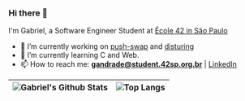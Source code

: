 ### Hi there 👋

I'm Gabriel, a Software Engineer Student at [École 42 in São Paulo](https://www.42sp.org.br/)

- 🔭 I’m currently working on [push-swap](https://github.com/gabrielrodrigues42/push-swap) and [disturing](https://disturing.herokuapp.com/)
- 🌱 I’m currently learning C and Web.
- 📫 How to reach me: **gandrade@student.42sp.org.br** | [LinkedIn](https://www.linkedin.com/in/gabrielrodrigues42/)

| <img align="center" src="https://github-readme-stats.vercel.app/api?username=gabrielrodrigues42&show_icons=true&theme=tokyonight" alt="Gabriel's Github Stats" /></a> | <img align="center" src="https://github-readme-stats.vercel.app/api/top-langs/?username=gabrielrodrigues42&layout=compact&theme=tokyonight" alt="Top Langs" /></a> |
| ------------- | ------------- |

